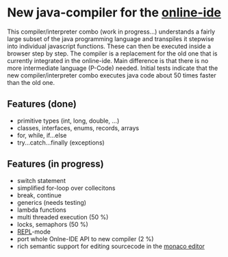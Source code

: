 # New java-compiler for the  [online-ide](https://www.online-ide.de)
This compiler/interpreter combo (work in progress...) understands a fairly large subset of the java programming language and transpiles it stepwise into individual javascript functions. These can then be executed inside a browser step by step. The compiler is a replacement for the old one that is currently integrated in the online-ide. Main difference is that there is no more intermediate language (P-Code) needed. Initial tests indicate that the new compiler/interpreter combo executes java code about 50 times faster than the old one.

## Features (done)
  * primitive types (int, long, double, ...)
  * classes, interfaces, enums, records, arrays
  * for, while, if...else
  * try...catch...finally (exceptions)

## Features (in progress)
  * switch statement
  * simplified for-loop over collecitons
  * break, continue
  * generics (needs testing)
  * lambda functions
  * multi threaded execution (50 %)
  * locks, semaphors (50 %)
  * [REPL](https://en.wikipedia.org/wiki/Read%E2%80%93eval%E2%80%93print_loop)-mode
  * port whole Onlne-IDE API to new compiler (2 %)
  * rich semantic support for editing sourcecode in the [monaco editor](https://microsoft.github.io/monaco-editor/)

